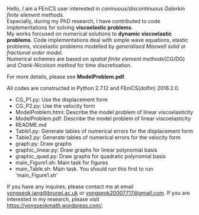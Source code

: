 Hello, I am a FEniCS user interested in *coninuous/discontinuous Galerkin finite element methods*.  
Especially, during my PhD research, I have contributed to code implementations for solving **viscoelastic problems**.  
My works forcused on numerical solutions to **dynamic viscoelastic problems**. 
Code implementations deal with simple wave equations, elastic problems, vicoelastic problems modelled by *generalised Maxwell solid* or *fractional order model*.  
Numerical schemes are based on *spatial finite element methods*(CG/DG) and *Crank-Nicolson method* for time discretisation.

For more details, please see **ModelProblem.pdf**.


All codes are constructed in Python 2.7.12 and FEniCS(dolfin) 2016.2.0.
- CG_P1.py: Use the displacement form
- CG_P2.py:	Use the velocity form
- ModelProblem.html:	Describe the model problem of linear viscoelasticity
- ModelProblem.pdf:	Describe the model problem of linear viscoelasticity
- README.md	
- Table1.py:	Generate tables of numerical errors for the displacement form
- Table2.py:	Generate tables of numerical errors for the velocity form
- graph.py: Draw graphs
- graphic_linear.py: Draw graphs for linear polynomial basis
- graphic_quad.py: Draw graphs for quadratic polynomial basis
- main_Figure1.sh: Main task for figures
- main_Table.sh: Main task. You should run this first to run 'main_Figure1.sh'


If you have any inquires, please contact me at email yongseok.jang@brunel.ac.uk or yongseok20007717@gmail.com.
If you are interested in my research, please visit https://yongseokmath.wordpress.com/.

